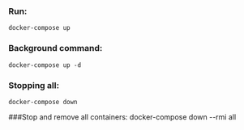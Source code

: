 ### Run:
    docker-compose up
### Background command:
    docker-compose up -d
### Stopping all:
    docker-compose down
###Stop and remove all containers:
    docker-compose down --rmi all